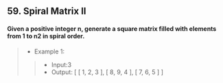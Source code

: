 ## 59. Spiral Matrix II
#### Given a positive integer n, generate a square matrix filled with elements from 1 to n2 in spiral order.  
  
>* Example 1:  
>>* Input:3
>>* Output:
[
 [ 1, 2, 3 ],
 [ 8, 9, 4 ],
 [ 7, 6, 5 ]
]